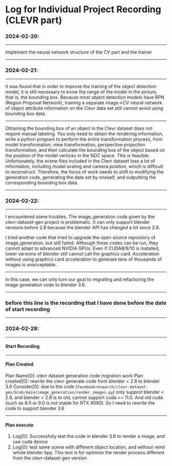 # Log for Individual Project Recording (CLEVR part)

### 2024-02-20:

---

Implement the neural network structure of the CV part and the trainer

---

### 2024-02-21:

---

It was found that in order to improve the training of the object detection model, it is still necessary to know the range of the model in the picture, that is, the bounding box. Because most object detection models have RPN (Region Proposal Network), training a separate image->CV neural network of object attribute information on the Clevr data set still cannot avoid using bounding box data.

---

Obtaining the bounding box of an object in the Clevr dataset does not require manual labeling. You only need to obtain the rendering information, write a python program to perform the entire transformation process, from model transformation, view transformation, perspective projection transformation, and then calculate the bounding box of the object based on the position of the model vertices in the NDC space. This is feasible. Unfortunately, the scene files included in the Clevr dataset lose a lot of information, including model scaling and camera position, which is difficult to reconstruct. Therefore, the focus of work needs to shift to modifying the generation code, generating the data set by oneself, and outputting the corresponding bounding box data.

---


### 2024-02-22:

---

I encountered some troubles. The image_generation code given by the clevr-dataset-gen project is problematic. It can only support blender versions before 2.8 because the blender API has changed a lot since 2.8.

I tried another code that tried to upgrade the open source repository of image_generation, but still failed. Although these codes can be run, they cannot adapt to advanced NVIDIA GPUs. Even if CUDA8/9/10 is installed, lower versions of blender still cannot call the graphics card. Acceleration without using graphics card acceleration to generate tens of thousands of images is unacceptable.

---

In this case, we can only turn our goal to migrating and refactoring the image generation code to blender 3.6.

---

### **before this line is the recording that I have done before the date of start recording**

---

### 2024-02-28:

---
#### Start Recording

---

#### Plan Created
Plan Name[0]: clevr dataset generation code migration work
Plan created[0]: rewrite the clevr generate code from blender < 2.8 to blender 3.6
Consider[0]: due to the code (`facebookresearch/clevr-dataset-gen/blob/main/image_generation/render_images.py`) only supprot blender < 2.8, and blender < 2.8 is to old, cannot support cuda >= 11.0. And old cuda (such as 8.0 or 9.0 is not stable for RTX 40X0). So I need to rewrite the code to support blender 3.6

---

#### Plan execute
1. Log[0]: Successfully test the code in blender 3.6 to render a image, and use cuda device
2. Log[0]: test same scene with different object location, and without reinit whole blender bpy. This test is for optimize the render process different from the clevr-dataset-gen version
